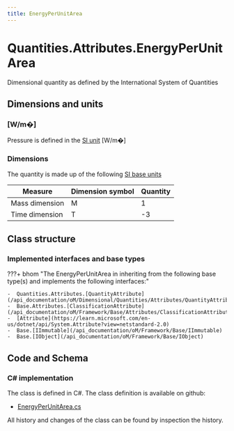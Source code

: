 ```yaml
---
title: EnergyPerUnitArea
---
```


# Quantities.Attributes.EnergyPerUnitArea

Dimensional quantity as defined by the International System of Quantities

## Dimensions and units

### [W/m�]

Pressure is defined in the [SI unit](https://bhom.xyz/documentation/BHoM_oM/BHoM-Units-conventions/) [W/m�]

### Dimensions

The quantity is made up of the following [SI base units](https://en.wikipedia.org/wiki/SI_base_unit)

| Measure        | Dimension symbol | Quantity |
|------------------|--------|----------|
| Mass dimension |  M  |1  |
| Time dimension |  T  |-3  |


## Class structure

### Implemented interfaces and base types

???+ bhom "The EnergyPerUnitArea in inheriting from the following base type(s) and implements the following interfaces:"

    -  Quantities.Attributes.[QuantityAttribute](/api_documentation/oM/Dimensional/Quantities/Attributes/QuantityAttribute)
    -  Base.Attributes.[ClassificationAttribute](/api_documentation/oM/Framework/Base/Attributes/ClassificationAttribute)
    -  [Attribute](https://learn.microsoft.com/en-us/dotnet/api/System.Attribute?view=netstandard-2.0)
    -  Base.[IImmutable](/api_documentation/oM/Framework/Base/IImmutable)
    -  Base.[IObject](/api_documentation/oM/Framework/Base/IObject)




## Code and Schema

### C# implementation

The class is defined in C#. The class definition is available on github:

- [EnergyPerUnitArea.cs](https://github.com/BHoM/BHoM/blob/develop/Quantities_oM/Attributes\EnergyPerUnitArea.cs)

All history and changes of the class can be found by inspection the history.
